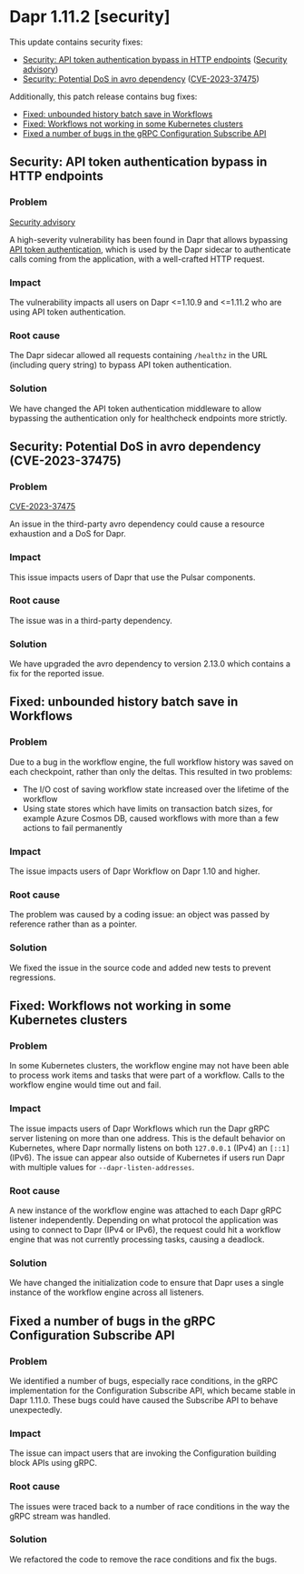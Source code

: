 # Dapr 1.11.2 [security]

This update contains security fixes:

  - [Security: API token authentication bypass in HTTP endpoints](#security-api-token-authentication-bypass-in-http-endpoints) ([Security advisory](https://github.com/dapr/dapr/security/advisories/GHSA-59m6-82qm-vqgj))
  - [Security: Potential DoS in avro dependency](#security-potential-dos-in-avro-dependency-cve-2023-37475) ([CVE-2023-37475](https://github.com/hamba/avro/security/advisories/GHSA-9x44-9pgq-cf45))

Additionally, this patch release contains bug fixes:

  - [Fixed: unbounded history batch save in Workflows](#fixed-unbounded-history-batch-save-in-workflows)
  - [Fixed: Workflows not working in some Kubernetes clusters](#fixed-workflows-not-working-in-some-kubernetes-clusters)
  - [Fixed a number of bugs in the gRPC Configuration Subscribe API](#fixed-a-number-of-bugs-in-the-grpc-configuration-subscribe-api)

## Security: API token authentication bypass in HTTP endpoints

### Problem

[Security advisory](https://github.com/dapr/dapr/security/advisories/GHSA-59m6-82qm-vqgj)

A high-severity vulnerability has been found in Dapr that allows bypassing [API token authentication](https://docs.dapr.io/operations/security/api-token/), which is used by the Dapr sidecar to authenticate calls coming from the application, with a well-crafted HTTP request.

### Impact

The vulnerability impacts all users on Dapr <=1.10.9 and <=1.11.2 who are using API token authentication.

### Root cause

The Dapr sidecar allowed all requests containing `/healthz` in the URL (including query string) to bypass API token authentication.

### Solution

We have changed the API token authentication middleware to allow bypassing the authentication only for healthcheck endpoints more strictly.

## Security: Potential DoS in avro dependency (CVE-2023-37475)

### Problem

[CVE-2023-37475](https://github.com/hamba/avro/security/advisories/GHSA-9x44-9pgq-cf45)

An issue in the third-party avro dependency could cause a resource exhaustion and a DoS for Dapr.

### Impact

This issue impacts users of Dapr that use the Pulsar components.

### Root cause

The issue was in a third-party dependency.

### Solution

We have upgraded the avro dependency to version 2.13.0 which contains a fix for the reported issue.

## Fixed: unbounded history batch save in Workflows

### Problem

Due to a bug in the workflow engine, the full workflow history was saved on each checkpoint, rather than only the deltas. This resulted in two problems:

- The I/O cost of saving workflow state increased over the lifetime of the workflow
- Using state stores which have limits on transaction batch sizes, for example Azure Cosmos DB, caused workflows with more than a few actions to fail permanently

### Impact

The issue impacts users of Dapr Workflow on Dapr 1.10 and higher.

### Root cause

The problem was caused by a coding issue: an object was passed by reference rather than as a pointer.

### Solution

We fixed the issue in the source code and added new tests to prevent regressions.

## Fixed: Workflows not working in some Kubernetes clusters

### Problem

In some Kubernetes clusters, the workflow engine may not have been able to process work items and tasks that were part of a workflow. Calls to the workflow engine would time out and fail.

### Impact

The issue impacts users of Dapr Workflows which run the Dapr gRPC server listening on more than one address. This is the default behavior on Kubernetes, where Dapr normally listens on both `127.0.0.1` (IPv4) an `[::1]` (IPv6). The issue can appear also outside of Kubernetes if users run Dapr with multiple values for `--dapr-listen-addresses`.

### Root cause

A new instance of the workflow engine was attached to each Dapr gRPC listener independently. Depending on what protocol the application was using to connect to Dapr (IPv4 or IPv6), the request could hit a workflow engine that was not currently processing tasks, causing a deadlock.

### Solution

We have changed the initialization code to ensure that Dapr uses a single instance of the workflow engine across all listeners.

## Fixed a number of bugs in the gRPC Configuration Subscribe API

### Problem

We identified a number of bugs, especially race conditions, in the gRPC implementation for the Configuration Subscribe API, which became stable in Dapr 1.11.0. These bugs could have caused the Subscribe API to behave unexpectedly.

### Impact

The issue can impact users that are invoking the Configuration building block APIs using gRPC.

### Root cause

The issues were traced back to a number of race conditions in the way the gRPC stream was handled.

### Solution

We refactored the code to remove the race conditions and fix the bugs.
